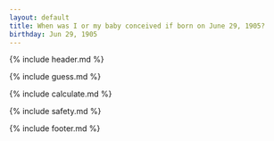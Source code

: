 ```yaml
---
layout: default
title: When was I or my baby conceived if born on June 29, 1905?
birthday: Jun 29, 1905
---
```


{% include header.md %}

{% include guess.md %}

{% include calculate.md %}

{% include safety.md %}

{% include footer.md %}



